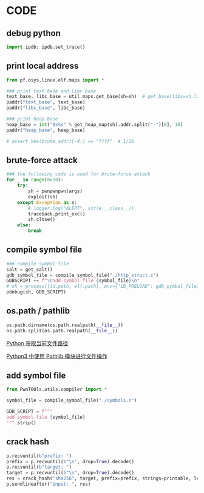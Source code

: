 # CODE

## debug python

```python
import ipdb; ipdb.set_trace()
```

## print local address

```python
from pf.osys.linux.elf.maps import *

### print text base and libc base
text_base, libc_base = util.maps.get_base(sh=sh)  # get_base(libs=sh.libs(), elf=elf)
paddr("text_base", text_base)
paddr("libc_base", libc_base)

### print heap base
heap_base = int("0x%s" % get_heap_map(sh).addr.split("-")[0], 16)
paddr("heap_base", heap_base)

# assert hex(brute_addr)[-4:] == "ffff"  # 1/16
```

## brute-force attack

```python
### the following code is used for brute-force attack
for _ in range(0x10):
    try:
        sh = pwnpwnpwn(args)
        exploit(sh)
    except Exception as e:
        # logger.log("ALERT", str(e.__class__))
        traceback.print_exc()
        sh.close()
    else:
        break
```

## compile symbol file

```python
### compile symbol file
salt = get_salt()
gdb_symbol_file = compile_symbol_file("./http_struct.c")
GDBSCRIPT += f"\nadd-symbol-file {symbol_file}\n"
# sh = process([ld.path, elf.path], env={"LD_PRELOAD": gdb_symbol_file})
pdebug(sh, GDB_SCRIPT)
```

## os.path / pathlib

```python
os.path.dirname(os.path.realpath(__file__))
os.path.split(os.path.realpath(__file__))
```

[Python 获取当前文件路径](https://www.jianshu.com/p/bfa29141437e)

[Python3 中使用 Pathlib 模块进行文件操作](https://cuiqingcai.com/6598.html)

## add symbol file

```python
from PwnT00ls.utils.compiler import *

symbol_file = compile_symbol_file("./symbols.c")

GDB_SCRIPT = f"""
add-symbol-file {symbol_file}
""".strip()
```

## crack hash

```python
p.recvuntil(b"prefix: ")
prefix = p.recvuntil(b"\n", drop=True).decode()
p.recvuntil(b"target: ")
target = p.recvuntil(b"\n", drop=True).decode()
res = crack_hash("sha256", target, prefix=prefix, strings=printable, length=3)
p.sendlineafter("input: ", res)
```
